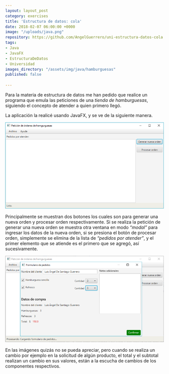 ```yaml
---
layout: layout_post
category: exercises
title: 'Estructura de datos: cola'
date: 2018-02-07 06:00:00 +0000
image: "/uploads/java.png"
repository: https://github.com/AngelGuerrero/uni-estructura-datos-cola
tags:
- Java
- JavaFX
- EstructuraDeDatos
- Universidad
images_directory: "/assets/img/java/hamburguesas"
published: false

---
```

Para la materia de estructura de datos me han pedido que realice un programa que emula las peticiones de una _tienda de hamburguesas_, siguiendo el concepto de atender a quien primero llegó.

La aplicación la realicé usando JavaFX, y se ve de la siguiente manera.

![](/uploads/programa_hamburguesas.png)

Principalmente se muestran dos botones los cuales son para generar una nueva orden y procesar orden respectivamente. Si se realiza la petición de generar una nueva orden se muestra otra ventana en modo _“modal”_ para ingresar los datos de la nueva orden, si se presiona el botón de procesar orden, simplemente se elimina de la lista de _“pedidos por atender”_, y el primer elemento que se atiende es el primero que se agregó, así sucesivamente.

![](/uploads/realizando_peticion.png)

En las imágenes quizás no se pueda apreciar, pero cuando se realiza un cambio por ejemplo en la solicitud de algún producto, el total y el subtotal realizan un cambio en sus valores, están a la escucha de cambios de los componentes respectivos.